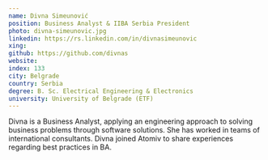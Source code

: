 ```yaml
---
name: Divna Simeunović
position: Business Analyst & IIBA Serbia President
photo: divna-simeunovic.jpg
linkedin: https://rs.linkedin.com/in/divnasimeunovic
xing: 
github: https://github.com/divnas
website: 
index: 133
city: Belgrade
country: Serbia
degree: B. Sc. Electrical Engineering & Electronics
university: University of Belgrade (ETF)
---
```

Divna is a Business Analyst, applying an engineering approach to solving business problems through software solutions. She has worked in teams of international consultants. Divna joined Atomiv to share experiences regarding best practices in BA.